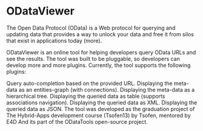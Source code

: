 ODataViewer
===========


The Open Data Protocol (OData) is a Web protocol for querying and updating data that provides a way to unlock your data and free it from silos that exist in applications today (more).

ODataViewer is an online tool for helping developers query OData URLs and see the results. The tool was built to be pluggable, so developers can develop more and more plugins. Currently, the tool supports the following plugins:

Query auto-completion based on the provided URL.
Displaying the meta-data as an entities-graph (with connections).
Displaying the meta-data as a hierarchical tree.
Displaying the queried data as table (supports associations navigation).
Displaying the queried data as XML.
Displaying the queried data as JSON.
The tool was developed as the graduation project of The Hybrid-Apps development course (Tsofen13) by Tsofen, mentored by E4D And its part of the ODataTools open-source project.
